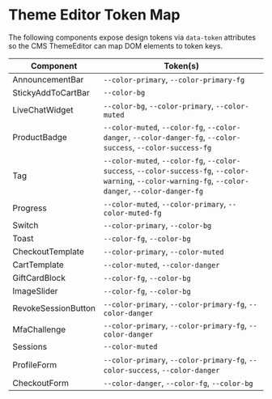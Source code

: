 # Theme Editor Token Map

The following components expose design tokens via `data-token` attributes so the CMS ThemeEditor can map DOM elements to token keys.

| Component | Token(s) |
| --- | --- |
| AnnouncementBar | `--color-primary`, `--color-primary-fg` |
| StickyAddToCartBar | `--color-bg` |
| LiveChatWidget | `--color-bg`, `--color-primary`, `--color-muted` |
| ProductBadge | `--color-muted`, `--color-fg`, `--color-danger`, `--color-danger-fg`, `--color-success`, `--color-success-fg` |
| Tag | `--color-muted`, `--color-fg`, `--color-success`, `--color-success-fg`, `--color-warning`, `--color-warning-fg`, `--color-danger`, `--color-danger-fg` |
| Progress | `--color-muted`, `--color-primary`, `--color-muted-fg` |
| Switch | `--color-primary`, `--color-bg` |
| Toast | `--color-fg`, `--color-bg` |
| CheckoutTemplate | `--color-primary`, `--color-muted` |
| CartTemplate | `--color-muted`, `--color-danger` |
| GiftCardBlock | `--color-fg`, `--color-bg` |
| ImageSlider | `--color-fg`, `--color-bg` |
| RevokeSessionButton | `--color-primary`, `--color-primary-fg`, `--color-danger` |
| MfaChallenge | `--color-primary`, `--color-primary-fg`, `--color-danger` |
| Sessions | `--color-muted` |
| ProfileForm | `--color-primary`, `--color-primary-fg`, `--color-success`, `--color-danger` |
| CheckoutForm | `--color-danger`, `--color-fg`, `--color-bg` |

